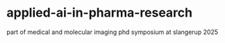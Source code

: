 # applied-ai-in-pharma-research
part of medical and molecular imaging phd symposium at slangerup 2025
